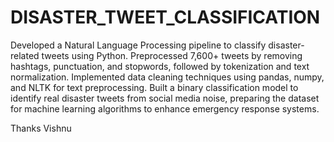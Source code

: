 # DISASTER_TWEET_CLASSIFICATION
Developed a Natural Language Processing pipeline to classify disaster-related tweets using Python. Preprocessed 7,600+ tweets by removing hashtags, punctuation, and stopwords, followed by tokenization and text normalization. Implemented data cleaning techniques using pandas, numpy, and NLTK for text preprocessing. Built a binary classification model to identify real disaster tweets from social media noise, preparing the dataset for machine learning algorithms to enhance emergency response systems.


Thanks
Vishnu

